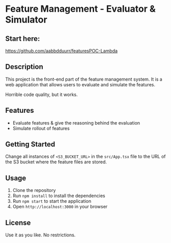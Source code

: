 # Feature Management - Evaluator & Simulator

## Start here:

https://github.com/aabbdduurr/featuresPOC-Lambda

## Description

This project is the front-end part of the feature management system. It is a web application that allows users to evaluate and simulate the features.

Horrible code quality, but it works.

## Features

- Evaluate features & give the reasoning behind the evaluation
- Simulate rollout of features

## Getting Started

Change all instances of `<S3_BUCKET_URL>` in the `src/App.tsx` file to the URL of the S3 bucket where the feature files are stored.

## Usage

1. Clone the repository
2. Run `npm install` to install the dependencies
3. Run `npm start` to start the application
4. Open `http://localhost:3000` in your browser

## License

Use it as you like. No restrictions.
